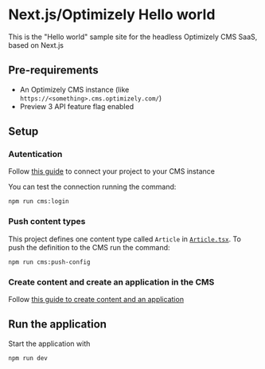 # Next.js/Optimizely Hello world

This is the "Hello world" sample site for the headless Optimizely CMS SaaS, based on Next.js

## Pre-requirements

- An Optimizely CMS instance (like `https://<something>.cms.optimizely.com/`)
- Preview 3 API feature flag enabled

## Setup

### Autentication

Follow [this guide](https://github.com/episerver/content-js-sdk/blob/main/docs/2-setup.md) to connect your project to your CMS instance

You can test the connection running the command:

```
npm run cms:login
```

### Push content types

This project defines one content type called `Article` in [`Article.tsx`](./src/components/Article.tsx). To push the definition to the CMS run the command:

```
npm run cms:push-config
```

### Create content and create an application in the CMS

Follow [this guide to create content and an application](https://github.com/episerver/content-js-sdk/blob/main/docs/4-create-content.md)

## Run the application

Start the application with

```
npm run dev
```
